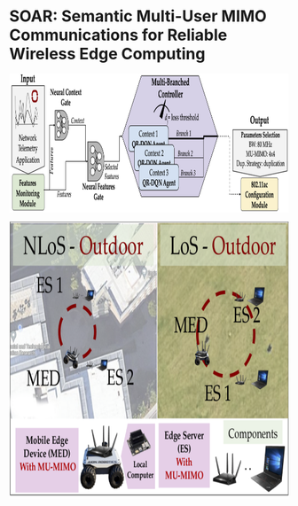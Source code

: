 # SOAR: Semantic Multi-User MIMO Communications for Reliable Wireless Edge Computing 

<p align="center">
<img src="Images/SOAR_pipeline_v2.png"
     alt="Markdown Monster icon" width="900" height="250"
     style="float: center;" />
</p>

<p align="center">
<img src="Images/SOAR-Setting.png"
     alt="Markdown Monster icon" width="700" height="500"
     style="float: center;" />
</p>
